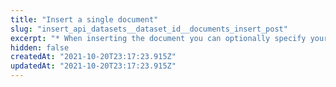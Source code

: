 ```yaml
---
title: "Insert a single document"
slug: "insert_api_datasets__dataset_id__documents_insert_post"
excerpt: "* When inserting the document you can optionally specify your own id for a document by using the field name **\"\\_id\"**, if not specified a random id is assigned. \n * When inserting or specifying vectors in a document use the suffix (ends with)  **\"\\_vector\\_\"** for the field name. e.g. \"product\\_description\\_vector\\_\".\n * When inserting or specifying chunks in a document the suffix (ends with)  **\"\\_chunk\\_\"** for the field name. e.g. \"products\\_chunk\\_\".\n * When inserting or specifying chunk vectors in a document's chunks use the suffix (ends with)  **\"\\_chunkvector\\_\"** for the field name. e.g. \"products_chunk_.product\\_description\\_chunkvector\\_\".\nFor multiple document insert version of this request use **/datasets/{dataset_id}/documents/bulk_insert**."
hidden: false
createdAt: "2021-10-20T23:17:23.915Z"
updatedAt: "2021-10-20T23:17:23.915Z"
---
```

